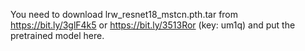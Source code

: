 You need to download lrw_resnet18_mstcn.pth.tar from https://bit.ly/3glF4k5 or https://bit.ly/3513Ror (key: um1q) and put the pretrained model here.